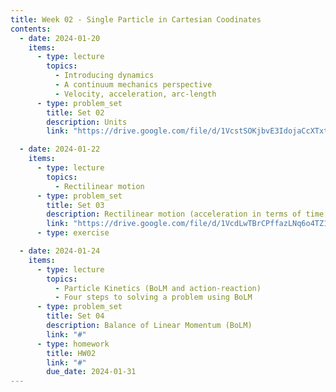 ```yaml
---
title: Week 02 - Single Particle in Cartesian Coodinates
contents:
  - date: 2024-01-20
    items:
      - type: lecture
        topics:
          - Introducing dynamics
          - A continuum mechanics perspective
          - Velocity, acceleration, arc-length
      - type: problem_set
        title: Set 02
        description: Units
        link: "https://drive.google.com/file/d/1VcstSOKjbvE3IdojaCcXTxtw_7wyHL9Y/view?usp=sharing"

  - date: 2024-01-22
    items:
      - type: lecture
        topics:
          - Rectilinear motion
      - type: problem_set
        title: Set 03
        description: Rectilinear motion (acceleration in terms of time, speed, or position)
        link: "https://drive.google.com/file/d/1VcdLwTBrCPffazLNq6o4TZ1MK1FoY8Qt/view?usp=share_link"
      - type: exercise

  - date: 2024-01-24
    items:
      - type: lecture
        topics:
          - Particle Kinetics (BoLM and action-reaction)
          - Four steps to solving a problem using BoLM
      - type: problem_set
        title: Set 04
        description: Balance of Linear Momentum (BoLM)
        link: "#"
      - type: homework
        title: HW02
        link: "#"
        due_date: 2024-01-31
---
```


